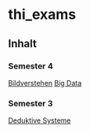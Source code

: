 # thi_exams

## Inhalt
### Semester 4
[Bildverstehen](semester_4/cv.md)
[Big Data](semester_4/bd.md)

### Semester 3
[Deduktive Systeme](semester_3/ds.md)
